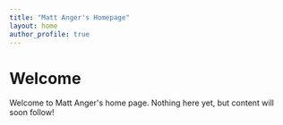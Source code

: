 ```yaml
---
title: "Matt Anger's Homepage"
layout: home
author_profile: true
---
```


# Welcome

Welcome to Matt Anger's home page.
Nothing here yet, but content will soon follow!
